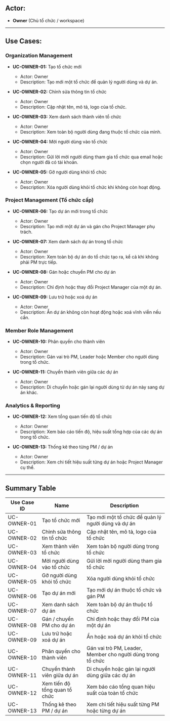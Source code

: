 ## Actor:
- **Owner** (Chủ tổ chức / workspace)

---

## Use Cases:

### Organization Management
- **UC-OWNER-01:** Tạo tổ chức mới  
  - Actor: Owner  
  - Description: Tạo mới một tổ chức để quản lý người dùng và dự án.

- **UC-OWNER-02:** Chỉnh sửa thông tin tổ chức  
  - Actor: Owner  
  - Description: Cập nhật tên, mô tả, logo của tổ chức.

- **UC-OWNER-03:** Xem danh sách thành viên tổ chức  
  - Actor: Owner  
  - Description: Xem toàn bộ người dùng đang thuộc tổ chức của mình.

- **UC-OWNER-04:** Mời người dùng vào tổ chức  
  - Actor: Owner  
  - Description: Gửi lời mời người dùng tham gia tổ chức qua email hoặc chọn người đã có tài khoản.

- **UC-OWNER-05:** Gỡ người dùng khỏi tổ chức  
  - Actor: Owner  
  - Description: Xóa người dùng khỏi tổ chức khi không còn hoạt động.

### Project Management (Tổ chức cấp)
- **UC-OWNER-06:** Tạo dự án mới trong tổ chức  
  - Actor: Owner  
  - Description: Tạo mới một dự án và gán cho Project Manager phụ trách.

- **UC-OWNER-07:** Xem danh sách dự án trong tổ chức  
  - Actor: Owner  
  - Description: Xem toàn bộ dự án do tổ chức tạo ra, kể cả khi không phải PM trực tiếp.

- **UC-OWNER-08:** Gán hoặc chuyển PM cho dự án  
  - Actor: Owner  
  - Description: Chỉ định hoặc thay đổi Project Manager của một dự án.

- **UC-OWNER-09:** Lưu trữ hoặc xoá dự án  
  - Actor: Owner  
  - Description: Ẩn dự án không còn hoạt động hoặc xoá vĩnh viễn nếu cần.

### Member Role Management
- **UC-OWNER-10:** Phân quyền cho thành viên  
  - Actor: Owner  
  - Description: Gán vai trò PM, Leader hoặc Member cho người dùng trong tổ chức.

- **UC-OWNER-11:** Chuyển thành viên giữa các dự án  
  - Actor: Owner  
  - Description: Di chuyển hoặc gán lại người dùng từ dự án này sang dự án khác.

### Analytics & Reporting
- **UC-OWNER-12:** Xem tổng quan tiến độ tổ chức  
  - Actor: Owner  
  - Description: Xem báo cáo tiến độ, hiệu suất tổng hợp của các dự án trong tổ chức.

- **UC-OWNER-13:** Thống kê theo từng PM / dự án  
  - Actor: Owner  
  - Description: Xem chi tiết hiệu suất từng dự án hoặc Project Manager cụ thể.

---

## Summary Table

| Use Case ID     | Name                              | Description                                                       |
|-----------------|-----------------------------------|-------------------------------------------------------------------|
| UC-OWNER-01     | Tạo tổ chức mới                   | Tạo mới một tổ chức để quản lý người dùng và dự án               |
| UC-OWNER-02     | Chỉnh sửa thông tin tổ chức       | Cập nhật tên, mô tả, logo của tổ chức                             |
| UC-OWNER-03     | Xem thành viên tổ chức            | Xem toàn bộ người dùng trong tổ chức                              |
| UC-OWNER-04     | Mời người dùng vào tổ chức        | Gửi lời mời người dùng tham gia tổ chức                           |
| UC-OWNER-05     | Gỡ người dùng khỏi tổ chức        | Xóa người dùng khỏi tổ chức                                       |
| UC-OWNER-06     | Tạo dự án mới                     | Tạo mới dự án thuộc tổ chức và gán PM                             |
| UC-OWNER-07     | Xem danh sách dự án               | Xem toàn bộ dự án thuộc tổ chức                                   |
| UC-OWNER-08     | Gán / chuyển PM cho dự án         | Chỉ định hoặc thay đổi PM của một dự án                           |
| UC-OWNER-09     | Lưu trữ hoặc xoá dự án            | Ẩn hoặc xoá dự án khỏi tổ chức                                    |
| UC-OWNER-10     | Phân quyền cho thành viên         | Gán vai trò PM, Leader, Member cho người dùng trong tổ chức      |
| UC-OWNER-11     | Chuyển thành viên giữa dự án      | Di chuyển hoặc gán lại người dùng giữa các dự án                  |
| UC-OWNER-12     | Xem tiến độ tổng quan tổ chức     | Xem báo cáo tổng quan hiệu suất của toàn tổ chức                  |
| UC-OWNER-13     | Thống kê theo PM / dự án          | Xem chi tiết hiệu suất từng PM hoặc từng dự án                   |
